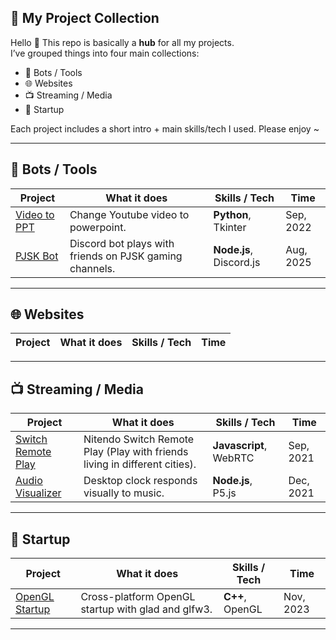 ## 🎯 My Project Collection

Hello 👋 This repo is basically a **hub** for all my projects.  
I’ve grouped things into four main collections:
- 🤖 Bots / Tools
- 🌐 Websites
- 📺 Streaming / Media 
- 🎨 Startup

Each project includes a short intro + main skills/tech I used. Please enjoy ~

---

## 🤖 Bots / Tools
| Project | What it does | Skills / Tech | Time |
|---------|--------------|---------------|------|
| [Video to PPT](https://github.com/littlecholate/video-to-ppt) | Change Youtube video to powerpoint. | **Python**, Tkinter | Sep, 2022 |
| [PJSK Bot](https://github.com/littlecholate/sekai-bot) | Discord bot plays with friends on PJSK gaming channels. | **Node.js**, Discord.js | Aug, 2025 |

---

## 🌐 Websites
| Project | What it does | Skills / Tech | Time |
|---------|--------------|---------------|------|

---

## 📺 Streaming / Media
| Project | What it does | Skills / Tech | Time |
|---------|--------------|---------------|------|
| [Switch Remote Play](https://github.com/littlecholate/switch-remote-play) | Nitendo Switch Remote Play (Play with friends living in different cities). | **Javascript**, WebRTC | Sep, 2021 |
| [Audio Visualizer](https://github.com/littlecholate/audio-visualizer) | Desktop clock responds visually to music. | **Node.js**, P5.js | Dec, 2021 |

---

## 🎨 Startup
| Project | What it does | Skills / Tech | Time |
|---------|--------------|---------------|------|
| [OpenGL Startup](https://github.com/littlecholate/opengl-startup) | Cross-platform OpenGL startup with glad and glfw3. | **C++**, OpenGL | Nov, 2023 |

---
